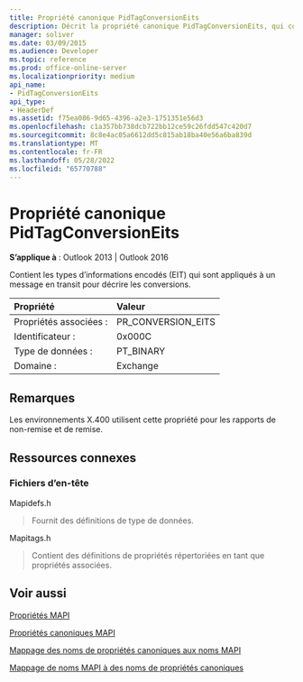 ```yaml
---
title: Propriété canonique PidTagConversionEits
description: Décrit la propriété canonique PidTagConversionEits, qui contient les types d’informations encodés (EIT).
manager: soliver
ms.date: 03/09/2015
ms.audience: Developer
ms.topic: reference
ms.prod: office-online-server
ms.localizationpriority: medium
api_name:
- PidTagConversionEits
api_type:
- HeaderDef
ms.assetid: f75ea086-9d65-4396-a2e3-1751351e56d3
ms.openlocfilehash: c1a357bb738dcb722bb12ce59c26fdd547c420d7
ms.sourcegitcommit: 8c8e4ac05a6612dd5c815ab18ba40e56a6ba839d
ms.translationtype: MT
ms.contentlocale: fr-FR
ms.lasthandoff: 05/28/2022
ms.locfileid: "65770788"
---
```

# <a name="pidtagconversioneits-canonical-property"></a>Propriété canonique PidTagConversionEits

  
  
**S’applique à** : Outlook 2013 | Outlook 2016 
  
Contient les types d’informations encodés (EIT) qui sont appliqués à un message en transit pour décrire les conversions.
  
|Propriété|Valeur|
|:-----|:-----|
|Propriétés associées :  <br/> |PR_CONVERSION_EITS  <br/> |
|Identificateur :  <br/> |0x000C  <br/> |
|Type de données :  <br/> |PT_BINARY  <br/> |
|Domaine :  <br/> |Exchange  <br/> |
   
## <a name="remarks"></a>Remarques

Les environnements X.400 utilisent cette propriété pour les rapports de non-remise et de remise.
  
## <a name="related-resources"></a>Ressources connexes

### <a name="header-files"></a>Fichiers d’en-tête

Mapidefs.h
  
> Fournit des définitions de type de données.
    
Mapitags.h
  
> Contient des définitions de propriétés répertoriées en tant que propriétés associées.
    
## <a name="see-also"></a>Voir aussi



[Propriétés MAPI](mapi-properties.md)
  
[Propriétés canoniques MAPI](mapi-canonical-properties.md)
  
[Mappage des noms de propriétés canoniques aux noms MAPI](mapping-canonical-property-names-to-mapi-names.md)
  
[Mappage de noms MAPI à des noms de propriétés canoniques](mapping-mapi-names-to-canonical-property-names.md)


